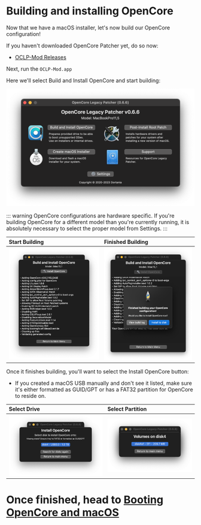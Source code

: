 # Building and installing OpenCore

Now that we have a macOS installer, let's now build our OpenCore configuration!

If you haven't downloaded OpenCore Patcher yet, do so now:

* [OCLP-Mod Releases](https://github.com/laobamac/oclp-mod/releases)

Next, run the `OCLP-Mod.app`

Here we'll select Build and Install OpenCore and start building:


<div align="center">
             <img src="./images/OCLP-GUI-Main-Menu.png" alt="OCLP GUI Main Menu" width="800" />
</div>

::: warning
OpenCore configurations are hardware specific.
If you're building OpenCore for a different model than you're currently running, it is absolutely necessary to select the proper model from Settings.
:::


| Start Building | Finished Building |
| :--- | :--- |
| ![](./images/OCLP-GUI-Build-Start.png) | ![OCLP GUI Build Finished](./images/OCLP-GUI-Build-Finished.png) |

Once it finishes building, you'll want to select the Install OpenCore button:

* If you created a macOS USB manually and don't see it listed, make sure it's either formatted as GUID/GPT or has a FAT32 partition for OpenCore to reside on.


| Select Drive | Select Partition |
| :--- | :--- |
| ![](./images/OCLP-GUI-EFI-Select-Disk.png) | ![](./images/OCLP-GUI-EFI-Select-Partition.png) |

# Once finished, head to [Booting OpenCore and macOS](./BOOT.md)
